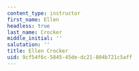 ```yaml
---
content_type: instructor
first_name: Ellen
headless: true
last_name: Crocker
middle_initial: ''
salutation: ''
title: Ellen Crocker
uid: 9cf54f6c-5845-45de-dc21-804b721c5aff
---
```


